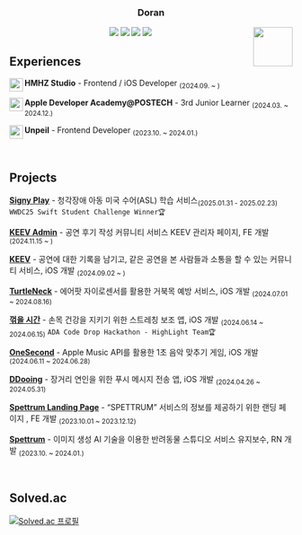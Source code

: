 <div align="center">
  
  ### Doran

  <img align="right" width="70" src="https://github.com/kirin2211/kirin2211/assets/52277540/47a1d283-c4ab-4823-a3d6-46b254201d12" />

 <img src="https://img.shields.io/badge/swift-F05138?style=for-the-badge&logo=swift&logoColor=white"> <img src="https://img.shields.io/badge/swiftUI-026ffd?style=for-the-badge&logo=swift&logoColor=white"> <img src="https://img.shields.io/badge/react-61DAFB?style=for-the-badge&logo=react&logoColor=white"> <img src="https://img.shields.io/badge/typescript-3178C6?style=for-the-badge&logo=typescript&logoColor=white">
  </div>
  
## Experiences

<img width="24px" src="https://github.com/user-attachments/assets/1766b227-a5df-4564-9b99-ac31d5997d7a" align="left"> **HMHZ Studio** - Frontend / iOS Developer <sub>(2024.09. ~ )</sub>

<img width="24px" src="https://github.com/user-attachments/assets/e81487e3-9847-45bf-ac06-1d6331d25ca5" align="left"> **Apple Developer Academy@POSTECH** - 3rd Junior Learner <sub>(2024.03. ~ 2024.12.)</sub>

<img width="24px" src="https://github.com/user-attachments/assets/15031e01-cec4-4775-b65f-2dcbc84b688c" align="left"> **Unpeil** - Frontend Developer <sub>(2023.10. ~ 2024.01.)</sub>

<br />

## Projects
[**Signy Play**](https://github.com/HappyDoran/Signy-Play) - 청각장애 아동 미국 수어(ASL) 학습 서비스<sub>(2025.01.31 - 2025.02.23)</sub> `WWDC25 Swift Student Challenge Winner🏆`

[**KEEV Admin**](https://hmhz-keev.com/) - 공연 후기 작성 커뮤니티 서비스 KEEV 관리자 페이지, FE 개발 <sub>(2024.11.15 ~ )</sub>

[**KEEV**](https://apps.apple.com/kr/app/keev/id6738935591?l=en-GB) - 공연에 대한 기록을 남기고, 같은 공연을 본 사람들과 소통을 할 수 있는 커뮤니티 서비스, iOS 개발 <sub>(2024.09.02 ~ )</sub>

[**TurtleNeck**](https://apps.apple.com/kr/app/turtleneck/id6615065624?l=en-GB&mt=12) - 에어팟 자이로센서를 활용한 거북목 예방 서비스, iOS 개발 <sub>(2024.07.01 ~ 2024.08.16)</sub>

[**꺾을 시간**](https://github.com/HappyDoran/KKeokkEulTime) - 손목 건강을 지키기 위한 스트레칭 보조 앱, iOS 개발 <sub>(2024.06.14 ~ 2024.06.15)</sub> `ADA Code Drop Hackathon - HighLight Team🏆`

[**OneSecond**](https://github.com/HappyDoran/OneSecond) - Apple Music API를 활용한 1초 음악 맞추기 게임, iOS 개발 <sub>(2024.06.11 ~ 2024.06.28)</sub>

[**DDooing**](https://github.com/HappyDoran/DDooing) - 장거리 연인을 위한 푸시 메시지 전송 앱, iOS 개발 <sub>(2024.04.26 ~ 2024.05.31)</sub>

[**Spettrum Landing Page**](https://unpeil.com/) - “SPETTRUM” 서비스의 정보를 제공하기 위한 랜딩 페이지 , FE 개발 <sub>(2023.10.01 ~ 2023.12.12)</sub>

[**Spettrum**](https://apps.apple.com/kr/app/spettrum-ai-online-pet-studio/id6468774776?l=en-GB) - 이미지 생성 AI 기술을 이용한 반려동물 스튜디오 서비스 유지보수, RN 개발 <sub>(2023.10. ~ 2024.01.)</sub>

<br />

## Solved.ac
[![Solved.ac
프로필](http://mazassumnida.wtf/api/v2/generate_badge?boj=kirin2211)](https://solved.ac/kirin2211)

